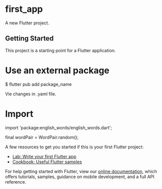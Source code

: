 # first_app

A new Flutter project.

## Getting Started

This project is a starting point for a Flutter application.

# Use an external package

$ flutter pub add package_name

Vie changes in .yaml file.

# Import

import 'package:english_words/english_words.dart';

final wordPair = WordPair.random();

A few resources to get you started if this is your first Flutter project:

- [Lab: Write your first Flutter app](https://flutter.dev/docs/get-started/codelab)
- [Cookbook: Useful Flutter samples](https://flutter.dev/docs/cookbook)

For help getting started with Flutter, view our
[online documentation](https://flutter.dev/docs), which offers tutorials,
samples, guidance on mobile development, and a full API reference.
